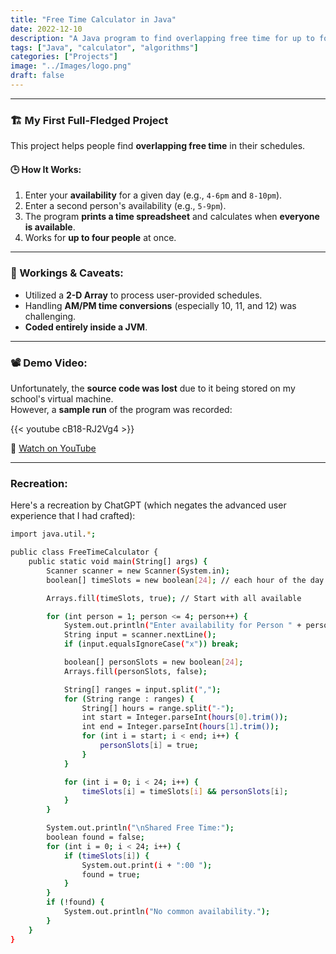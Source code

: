```yaml
---
title: "Free Time Calculator in Java"
date: 2022-12-10
description: "A Java program to find overlapping free time for up to four people."
tags: ["Java", "calculator", "algorithms"]
categories: ["Projects"]
image: "../Images/logo.png"
draft: false
---
```


<hr>

### 🏗 My First Full-Fledged Project

This project helps people find **overlapping free time** in their schedules.  

#### 🕒 How It Works:
1. Enter your **availability** for a given day (e.g., `4-6pm` and `8-10pm`).
2. Enter a second person's availability (e.g., `5-9pm`).
3. The program **prints a time spreadsheet** and calculates when **everyone is available**.
4. Works for **up to four people** at once.

---

### 🔧 Workings & Caveats:
- Utilized a **2-D Array** to process user-provided schedules.
- Handling **AM/PM time conversions** (especially 10, 11, and 12) was challenging.
- **Coded entirely inside a JVM**.

---

### 📽 Demo Video:
Unfortunately, the **source code was lost** due to it being stored on my school's virtual machine.  
However, a **sample run** of the program was recorded:  

{{< youtube cB18-RJ2Vg4 >}}

🔗 [Watch on YouTube](https://www.youtube.com/watch?v=cB18-RJ2Vg4&t)  

---

### Recreation:
Here's a recreation by ChatGPT (which negates the advanced user experience that I had crafted):

```sh
import java.util.*;

public class FreeTimeCalculator {
    public static void main(String[] args) {
        Scanner scanner = new Scanner(System.in);
        boolean[] timeSlots = new boolean[24]; // each hour of the day

        Arrays.fill(timeSlots, true); // Start with all available

        for (int person = 1; person <= 4; person++) {
            System.out.println("Enter availability for Person " + person + " (e.g., 4-6,8-10 or 'x' to skip): ");
            String input = scanner.nextLine();
            if (input.equalsIgnoreCase("x")) break;

            boolean[] personSlots = new boolean[24];
            Arrays.fill(personSlots, false);

            String[] ranges = input.split(",");
            for (String range : ranges) {
                String[] hours = range.split("-");
                int start = Integer.parseInt(hours[0].trim());
                int end = Integer.parseInt(hours[1].trim());
                for (int i = start; i < end; i++) {
                    personSlots[i] = true;
                }
            }

            for (int i = 0; i < 24; i++) {
                timeSlots[i] = timeSlots[i] && personSlots[i];
            }
        }

        System.out.println("\nShared Free Time:");
        boolean found = false;
        for (int i = 0; i < 24; i++) {
            if (timeSlots[i]) {
                System.out.print(i + ":00 ");
                found = true;
            }
        }
        if (!found) {
            System.out.println("No common availability.");
        }
    }
}

```

